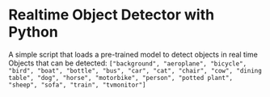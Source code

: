 # Realtime Object Detector with Python
A simple script that loads a pre-trained model to detect objects in real time
Objects that can be detected: `["background", "aeroplane", "bicycle", "bird", "boat", "bottle", "bus", "car", "cat", "chair", "cow", "dining table", "dog", "horse", "motorbike", "person", "potted plant", "sheep", "sofa", "train", "tvmonitor"]`